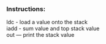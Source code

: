 ### Instructions:
ldc - load a value onto the stack<br />
iadd - sum value and top stack value<br />
out — print the stack value<br />